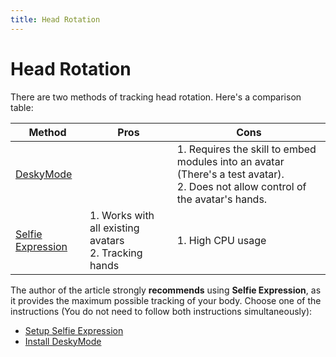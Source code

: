 ```yaml
---
title: Head Rotation
---
```


# Head Rotation

There are two methods of tracking head rotation. Here's a comparison table:

| Method                                                              | Pros                                                      | Cons                                                                                                                                 |
|---------------------------------------------------------------------|-----------------------------------------------------------|--------------------------------------------------------------------------------------------------------------------------------------|
| [DeskyMode](https://github.com/kusomaigo/DeskyMode)                 |                                                           | 1. Requires the skill to embed modules into an avatar (There's a test avatar).<br />2. Does not allow control of the avatar's hands. |
| [Selfie Expression](https://wiki.vrchat.com/wiki/Selfie_Expression) | 1. Works with all existing avatars<br />2. Tracking hands | 1. High CPU usage                                                                                                                    |

The author of the article strongly **recommends** using **Selfie Expression**, as it provides the maximum possible
tracking of your body. Choose one of the instructions (You do not need to follow both instructions simultaneously):

- [Setup Selfie Expression](/FoxyFace/ui/vrcft/headrotation/Setup-Selfie-Expression.md)
- [Install DeskyMode](/FoxyFace/ui/vrcft/headrotation/Install-DeskyMode.md)
